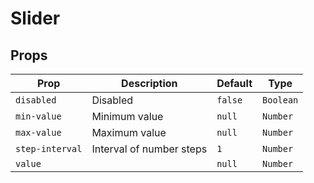 # Slider

## Props
| Prop            | Description              | Default | Type      |
|-----------------|--------------------------|---------|-----------|
| `disabled`      | Disabled                 | `false` | `Boolean` |
| `min-value`     | Minimum value            | `null`  | `Number`  |
| `max-value`     | Maximum value            | `null`  | `Number`  |
| `step-interval` | Interval of number steps | `1`     | `Number`  |
| `value`         |                          | `null`  | `Number`  |
